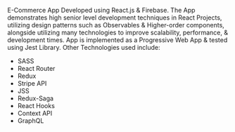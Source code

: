 ﻿E-Commerce App Developed using React.js & Firebase. The App demonstrates high senior level development techniques in React Projects, utilizing design patterns such as Observables & Higher-order components,
alongside utilizing many technologies to improve scalability, performance, & development times.
App is implemented as a Progressive Web App & tested using Jest Library.
Other Technologies used include:
- SASS
- React Router
- Redux
- Stripe API
- JSS
- Redux-Saga
- React Hooks
- Context API
- GraphQL
